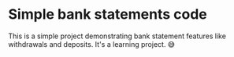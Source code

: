 # Simple bank statements code

This is a simple project demonstrating bank statement features like withdrawals and deposits. It's a learning project. 😅
